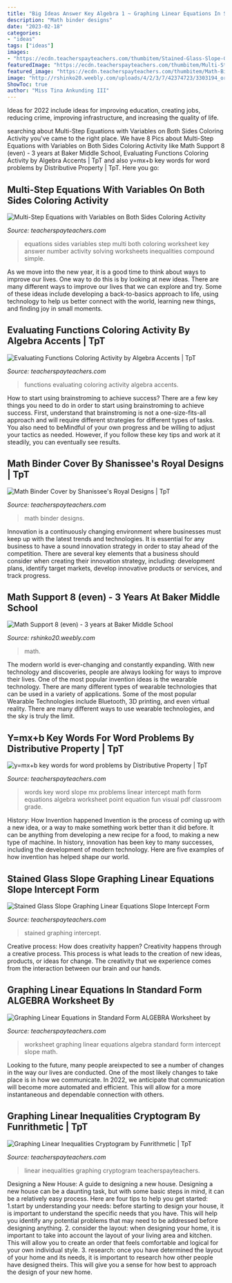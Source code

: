 ```yaml
---
title: "Big Ideas Answer Key Algebra 1 ~ Graphing Linear Equations In Standard Form Algebra Worksheet By"
description: "Math binder designs"
date: "2023-02-18"
categories:
- "ideas"
tags: ["ideas"]
images:
- "https://ecdn.teacherspayteachers.com/thumbitem/Stained-Glass-Slope-Graphing-Equations-In-Slope-Intercept-Form-1653310-1581841815/original-1653310-4.jpg"
featuredImage: "https://ecdn.teacherspayteachers.com/thumbitem/Multi-Step-Equations-with-Variables-on-Both-Sides-Color-By-Number-2737988-1546004403/original-2737988-3.jpg"
featured_image: "https://ecdn.teacherspayteachers.com/thumbitem/Math-Binder-Cover-2013672-1459534256/original-2013672-1.jpg"
image: "http://rshinko20.weebly.com/uploads/4/2/3/7/42374723/3303194_orig.jpeg"
ShowToc: true
author: "Miss Tina Ankunding III"
---
```



Ideas for 2022 include ideas for improving education, creating jobs, reducing crime, improving infrastructure, and increasing the quality of life.

	

		
searching about Multi-Step Equations with Variables on Both Sides Coloring Activity you've came to the right place. We have 8 Pics about Multi-Step Equations with Variables on Both Sides Coloring Activity like Math Support 8 (even) - 3 years at Baker Middle School, Evaluating Functions Coloring Activity by Algebra Accents | TpT and also y=mx+b key words for word problems by Distributive Property | TpT. Here you go:
		
    
## Multi-Step Equations With Variables On Both Sides Coloring Activity

<img loading=lazy src="https://ecdn.teacherspayteachers.com/thumbitem/Multi-Step-Equations-with-Variables-on-Both-Sides-Color-By-Number-2737988-1546004403/original-2737988-3.jpg" onerror="this.onerror=null;this.src='https://tse2.mm.bing.net/th?id=OIP._69N1MuGVlgiZ9Qd7JRsHAAAAA&amp;pid=15.1';" alt="Multi-Step Equations with Variables on Both Sides Coloring Activity">

_Source: teacherspayteachers.com_

>equations sides variables step multi both coloring worksheet key answer number activity solving worksheets inequalities compound simple. 

	

As we move into the new year, it is a good time to think about ways to improve our lives. One way to do this is by looking at new ideas. There are many different ways to improve our lives that we can explore and try. Some of these ideas include developing a back-to-basics approach to life, using technology to help us better connect with the world, learning new things, and finding joy in small moments.

    
## Evaluating Functions Coloring Activity By Algebra Accents | TpT

<img loading=lazy src="https://ecdn.teacherspayteachers.com/thumbitem/Evaluating-Functions-Coloring-Activity-2113885-1567268717/original-2113885-2.jpg" onerror="this.onerror=null;this.src='https://tse1.mm.bing.net/th?id=OIP.UerRM3pNsWOvJbW689NZzAAAAA&amp;pid=15.1';" alt="Evaluating Functions Coloring Activity by Algebra Accents | TpT">

_Source: teacherspayteachers.com_

>functions evaluating coloring activity algebra accents. 

	

How to start using brainstroming to achieve success?
There are a few key things you need to do in order to start using brainstroming to achieve success. First, understand that brainstroming is not a one-size-fits-all approach and will require different strategies for different types of tasks. You also need to beMindful of your own progress and be willing to adjust your tactics as needed. However, if you follow these key tips and work at it steadily, you can eventually see results.

    
## Math Binder Cover By Shanissee&#039;s Royal Designs | TpT

<img loading=lazy src="https://ecdn.teacherspayteachers.com/thumbitem/Math-Binder-Cover-2013672-1459534256/original-2013672-1.jpg" onerror="this.onerror=null;this.src='https://tse1.mm.bing.net/th?id=OIP.z-DGg0athrKndXDBvyLB7QAAAA&amp;pid=15.1';" alt="Math Binder Cover by Shanissee&#039;s Royal Designs | TpT">

_Source: teacherspayteachers.com_

>math binder designs. 

	

Innovation is a continuously changing environment where businesses must keep up with the latest trends and technologies. It is essential for any business to have a sound innovation strategy in order to stay ahead of the competition. There are several key elements that a business should consider when creating their innovation strategy, including: development plans, identify target markets, develop innovative products or services, and track progress.

    
## Math Support 8 (even) - 3 Years At Baker Middle School

<img loading=lazy src="http://rshinko20.weebly.com/uploads/4/2/3/7/42374723/3303194_orig.jpeg" onerror="this.onerror=null;this.src='https://tse1.mm.bing.net/th?id=OIP.n1wrwOIja-iIns6P3L2EWAHaJ6&amp;pid=15.1';" alt="Math Support 8 (even) - 3 years at Baker Middle School">

_Source: rshinko20.weebly.com_

>math. 

	

The modern world is ever-changing and constantly expanding. With new technology and discoveries, people are always looking for ways to improve their lives. One of the most popular invention ideas is the wearable technology. There are many different types of wearable technologies that can be used in a variety of applications. Some of the most popular Wearable Technologies include Bluetooth, 3D printing, and even virtual reality. There are many different ways to use wearable technologies, and the sky is truly the limit.

    
## Y=mx+b Key Words For Word Problems By Distributive Property | TpT

<img loading=lazy src="https://ecdn.teacherspayteachers.com/thumbitem/y-mx-b-key-words-2526576-1462887927/original-2526576-1.jpg" onerror="this.onerror=null;this.src='https://tse2.mm.bing.net/th?id=OIP.0JXRmNCehjvVCQ-8XH20EgAAAA&amp;pid=15.1';" alt="y=mx+b key words for word problems by Distributive Property | TpT">

_Source: teacherspayteachers.com_

>words key word slope mx problems linear intercept math form equations algebra worksheet point equation fun visual pdf classroom grade. 

	

History: How Invention happened
Invention is the process of coming up with a new idea, or a way to make something work better than it did before. It can be anything from developing a new recipe for a food, to making a new type of machine. In history, innovation has been key to many successes, including the development of modern technology. Here are five examples of how invention has helped shape our world.

    
## Stained Glass Slope Graphing Linear Equations Slope Intercept Form

<img loading=lazy src="https://ecdn.teacherspayteachers.com/thumbitem/Stained-Glass-Slope-Graphing-Equations-In-Slope-Intercept-Form-1653310-1581841815/original-1653310-4.jpg" onerror="this.onerror=null;this.src='https://tse3.mm.bing.net/th?id=OIP.bQU3ZS9cKlHkxdkEvselSQAAAA&amp;pid=15.1';" alt="Stained Glass Slope Graphing Linear Equations Slope Intercept Form">

_Source: teacherspayteachers.com_

>stained graphing intercept. 

	

Creative process: How does creativity happen?
Creativity happens through a creative process. This process is what leads to the creation of new ideas, products, or ideas for change. The creativity that we experience comes from the interaction between our brain and our hands.

    
## Graphing Linear Equations In Standard Form ALGEBRA Worksheet By

<img loading=lazy src="https://ecdn.teacherspayteachers.com/thumbitem/Graphing-Linear-Equations-in-Standard-Form-ALGEBRA-Worksheet-1715339-1500876155/original-1715339-2.jpg" onerror="this.onerror=null;this.src='https://tse1.mm.bing.net/th?id=OIP.NyF16ujUfNa3ve5Av5KBHQAAAA&amp;pid=15.1';" alt="Graphing Linear Equations in Standard Form ALGEBRA Worksheet by">

_Source: teacherspayteachers.com_

>worksheet graphing linear equations algebra standard form intercept slope math. 

	

Looking to the future, many people areixpected to see a number of changes in the way our lives are conducted. One of the most likely changes to take place is in how we communicate. In 2022, we anticipate that communication will become more automated and efficient. This will allow for a more instantaneous and dependable connection with others.

    
## Graphing Linear Inequalities Cryptogram By Funrithmetic | TpT

<img loading=lazy src="https://ecdn.teacherspayteachers.com/thumbitem/Graphing-Linear-Inequalities-Cryptogram-1658563-1551941538/original-1658563-4.jpg" onerror="this.onerror=null;this.src='https://tse3.mm.bing.net/th?id=OIP.Gwdffa-BEK1nIOcdRT_6jgAAAA&amp;pid=15.1';" alt="Graphing Linear Inequalities Cryptogram by Funrithmetic | TpT">

_Source: teacherspayteachers.com_

>linear inequalities graphing cryptogram teacherspayteachers. 

	

Designing a New House: A guide to designing a new house.
Designing a new house can be a daunting task, but with some basic steps in mind, it can be a relatively easy process. Here are four tips to help you get started: 1.start by understanding your needs: before starting to design your house, it is important to understand the specific needs that you have. This will help you identify any potential problems that may need to be addressed before designing anything. 2. consider the layout: when designing your home, it is important to take into account the layout of your living area and kitchen. This will allow you to create an order that feels comfortable and logical for your own individual style. 3. research: once you have determined the layout of your home and its needs, it is important to research how other people have designed theirs. This will give you a sense for how best to approach the design of your new home. 
